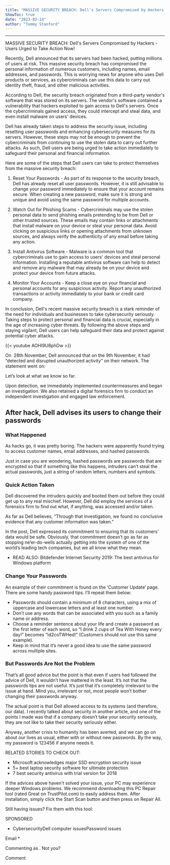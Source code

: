 ```yaml
---
title: "MASSIVE SECURITY BREACH: Dell's Servers Compromised by Hackers - Users Urged to Take Action Now!"
ShowToc: true 
date: "2023-03-14"
author: "Tommy Stanford"
---
```

*****
MASSIVE SECURITY BREACH: Dell's Servers Compromised by Hackers - Users Urged to Take Action Now!

Recently, Dell announced that its servers had been hacked, putting millions of users at risk. This massive security breach has compromised the personal information of numerous customers, including names, email addresses, and passwords. This is worrying news for anyone who uses Dell products or services, as cybercriminals can use this data to carry out identity theft, fraud, and other malicious activities.

According to Dell, the security breach originated from a third-party vendor's software that was stored on its servers. The vendor's software contained a vulnerability that hackers exploited to gain access to Dell's servers. Once the cybercriminals gained access, they could intercept and steal data, and even install malware on users' devices.

Dell has already taken steps to address the security issue, including resetting user passwords and enhancing cybersecurity measures for its servers. However, these steps may not be enough to prevent the cybercriminals from continuing to use the stolen data to carry out further attacks. As such, Dell users are being urged to take action immediately to safeguard their personal and financial information.

Here are some of the steps that Dell users can take to protect themselves from the massive security breach:

1. Reset Your Passwords - As part of its response to the security breach, Dell has already reset all user passwords. However, it is still advisable to change your password immediately to ensure that your account remains secure. When creating a new password, make sure it is strong and unique and avoid using the same password for multiple accounts.

2. Watch Out for Phishing Scams - Cybercriminals may use the stolen personal data to send phishing emails pretending to be from Dell or other trusted sources. These emails may contain links or attachments that install malware on your device or steal your personal data. Avoid clicking on suspicious links or opening attachments from unknown sources, and always verify the authenticity of any email before taking any action.

3. Install Antivirus Software - Malware is a common tool that cybercriminals use to gain access to users' devices and steal personal information. Installing a reputable antivirus software can help to detect and remove any malware that may already be on your device and protect your device from future attacks.

4. Monitor Your Accounts - Keep a close eye on your financial and personal accounts for any suspicious activity. Report any unauthorized transactions or activity immediately to your bank or credit card company.

In conclusion, Dell's recent massive security breach is a stark reminder of the need for individuals and businesses to take cybersecurity seriously. Taking steps to protect personal and financial data is crucial, especially in the age of increasing cyber threats. By following the above steps and staying vigilant, Dell users can help safeguard their data and protect against potential cyber attacks.

{{< youtube AOHI9U8phDw >}} 



On  28th November, Dell announced that on the 9th November, it had “detected and disrupted unauthorized activity” on their network. The statement went on:
 
Let’s look at what we know so far.
 
Upon detection, we immediately implemented countermeasures and began an investigation. We also retained a digital forensics firm to conduct an independent investigation and engaged law enforcement.
 
## After hack, Dell advises its users to change their passwords
 
### What Happened
 
As hacks go, it was pretty boring. The hackers were apparently found trying to access customer names, email addresses, and hashed passwords.
 
Just in case you are wondering, hashed passwords are passwords that are encrypted so that if something like this happens, intruders can’t steal the actual passwords, just a string of random letters, numbers and symbols.
 

 
### Quick Action Taken
 
Dell discovered the intruders quickly and booted them out before they could get up to any real mischief. However, Dell did employ the services of a forensics firm to find out what, if anything, was accessed and/or taken.
 
As far as Dell believes, “Through that investigation, we found no conclusive evidence that any customer information was taken.”
 
In the post, Dell expressed its commitment to ensuring that its customers’ data would be safe. Obviously, that commitment doesn’t go as far as stopping ne’er-do-wells actually getting into the system of one of the world’s leading tech companies, but we all know what they mean.
 
- READ ALSO: Bitdefender Internet Security 2019: The best antivirus for Windows platform

 
### Change Your Passwords
 
An example of their commitment is found on the ‘Customer Update‘ page. There are some handy password tips. I’ll repeat them below:
 
- Passwords should contain a minimum of 8 characters, using a mix of uppercase and lowercase letters and at least one number.
 - Don’t use any words that can be associated with you such as a family name or address.
 - Choose a reminder sentence about your life and create a password as the first letter of each word, so “I drink 2 cups of Tea With Honey every day!” becomes “id2coTWHed!” (Customers should not use this same example).
 - Keep in mind that it’s never a good idea to use the same password across multiple sites.

 
### But Passwords Are Not the Problem
 
That’s all good advice but the point is that even if users had followed the advice of Dell, it wouldn’t have mattered in the least. It’s not that the passwords tips are not useful. It’s just that it’s completely irrelevant to the issue at hand. Mind you, irrelevant or not, most people won’t bother changing their passwords anyway.
 
The actual point is that Dell allowed access to its systems (and therefore, our data). I recently talked about security in another article, and one of the points I made was that if a company doesn’t take your security seriously, they are not like to take their security seriously either.
 
Anyway, another crisis to humanity has been averted, and we can go on about our lives as usual, either with or without new passwords. By the way, my password is 123456 if anyone needs it.
 
RELATED STORIES TO CHECK OUT:
 
- Microsoft acknowledges major SSD encryption security issue
 - 5+ best laptop security software for ultimate protection
 - 7 best security antivirus with trial version for 2018

 
If the advices above haven't solved your issue, your PC may experience deeper Windows problems. We recommend downloading this PC Repair tool (rated Great on TrustPilot.com) to easily address them. After installation, simply click the Start Scan button and then press on Repair All.
 
Still having issues? Fix them with this tool:
 
SPONSORED
 
- CybersecurityDell computer issuesPassword issues

 
Email * 
 

Commenting as .
Not you?

 
Comment 





